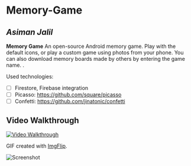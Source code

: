 # Memory-Game

## *Asiman Jalil*

**Memory Game** An open-source Android memory game. Play with the default icons, or play a custom game using photos from your phone. 
You can also download memory boards made by others by entering the game name. .


 Used technologies:

* [ ] Firestore, Firebase integration
* [ ] Picasso: https://github.com/square/picasso
* [ ] Confetti: https://github.com/jinatonic/confetti

## Video Walkthrough

<a href="https://imgflip.com/gif/6e2p7t" ><img src='https://i.imgflip.com/6e2p7t.gif' title='Video Walkthrough' width='' alt='Video Walkthrough' />  </a>

GIF created with [ImgFlip](https://imgflip.com/).

![Screenshot](assets/memoryImage.png)
